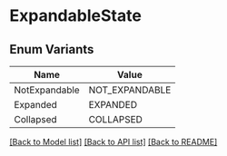 # ExpandableState

## Enum Variants

| Name | Value |
|---- | -----|
| NotExpandable | NOT_EXPANDABLE |
| Expanded | EXPANDED |
| Collapsed | COLLAPSED |


[[Back to Model list]](../README.md#documentation-for-models) [[Back to API list]](../README.md#documentation-for-api-endpoints) [[Back to README]](../README.md)


